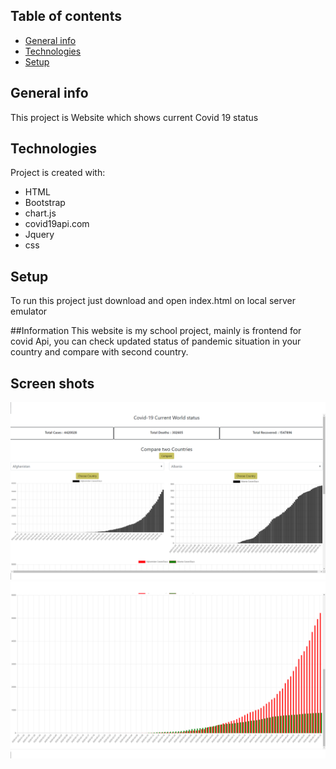 
## Table of contents
* [General info](#general-info)
* [Technologies](#technologies)
* [Setup](#setup)

## General info
This project is Website which shows current Covid 19 status
	
## Technologies
Project is created with:
* HTML
* Bootstrap
* chart.js
* covid19api.com
* Jquery
* css
	
## Setup
To run this project just download and open index.html on local server emulator 

##Information
This website is my school project, mainly is frontend for covid Api, you can check updated status of pandemic situation in your country and compare with second country.

## Screen shots
![Website](./images/Image1.png)
![Website](./images/Image2.png)
